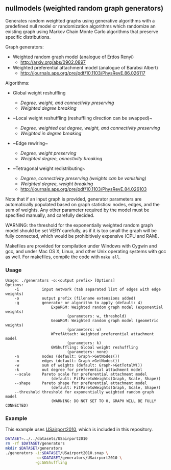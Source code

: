 nullmodels (weighted random graph generators)
---------------------------------------------

Generates random weighted graphs using generative algorithms with a predefined
null model or randomization algorithms which randomize an existing graph using
Markov Chain Monte Carlo algorithms that preserve specific distributions.

Graph generators:

  - Weighted random graph model (analogue of Erdos Renyi)
    - <http://arxiv.org/abs/0902.0897>
  - Weighted preferential attachment model (analogue of Barabsi Albert)
    - <http://journals.aps.org/pre/pdf/10.1103/PhysRevE.86.026117>

Algorithms:

  - Global weight reshuffling
    - *Degree, weight, and connectivity preserving*
    - *Weighted degree breaking*
  - ~Local weight reshuffling (reshuffling direction can be swapped)~
    - *Degree, weighted out degree, weight, and connectivity preserving*
    - *Weighted in degree breaking*

  - ~Edge rewiring~
    - *Degree, weight preserving*
    - *Weighted degree, onnectivity breaking*
  - ~Tetragonal weight redistributing~
    - *Degree, connectivity preserving (weights can be vanishing)*
    - *Weighted degree, weight breaking*
    - <http://journals.aps.org/pre/pdf/10.1103/PhysRevE.84.026103>

Note that if an input graph is provided, generator parameters are automatically
populated based on graph statistics: nodes, edges, and the sum of weights. Any
other parameter required by the model must be specified manually, and carefully
decided.

WARNING: the threshold for the exponentially weighted random graph model should
be set VERY carefully, as if it is too small the graph will be fully connected,
which would be prohibitively expensive (CPU and RAM).

Makefiles are provided for compilation under Windows with Cygwin and gcc,
and under Mac OS X, Linux, and other Unix operating systems with gcc as
well. For makefiles, compile the code with `make all`.

### Usage ###

```
Usage: ./generators -o:<output prefix> [Options]
Options:
    -i          input network (tab separated list of edges with edge weights)
    -o          output prefix (filename extensions added)
    -g          generator or algorithm to apply (default: 4)
                    ExpWRGM: Weighted random graph model (exponential weights)
                           (parameters: w, threshold)
                    GeoWRGM: Weighted random graph model (geometric weights)
                           (parameters: w)
                    WPrefAttach: Weighted preferential attachment model
                           (parameters: k)
                    GWShuffling: Global weight reshuffling
                           (parameters: none)
    -n          nodes (default: Graph->GetNodes())
    -m          edges (default: Graph->GetNodes())
    -w          sum of weights (default: Graph->GetTotalW())
    -k          out degree for preferential attachment model
    --scale     Pareto scale for preferential attachment model
                    (default: FitParetoWeights(Graph, Scale, Shape))
    --shape     Pareto shape for preferential attachment model
                    (default: FitParetoWeights(Graph, Scale, Shape))
    --threshold threshold for exponentially weighted random graph model
                    (WARNING: DO NOT SET TO 0, GRAPH WILL BE FULLY CONNECTED)
```

### Example ###

This example uses [USairport2010](/contrib/yins-enas/datasets/USairport2010),
which is included in this repository. 

```bash
DATASET=../../datasets/USairport2010
rm -rf $DATASET/generators
mkdir $DATASET/generators
./generators -i:$DATASET/USairport2010.snap \
             -o:$DATASET/generators/USairport2010 \
             -g:GWShuffling
```